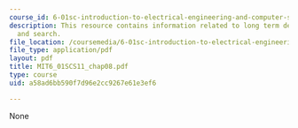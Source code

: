 ```yaml
---
course_id: 6-01sc-introduction-to-electrical-engineering-and-computer-science-i-spring-2011
description: This resource contains information related to long term decision making
  and search.
file_location: /coursemedia/6-01sc-introduction-to-electrical-engineering-and-computer-science-i-spring-2011/a58ad6bb590f7d96e2cc9267e61e3ef6_MIT6_01SCS11_chap08.pdf
file_type: application/pdf
layout: pdf
title: MIT6_01SCS11_chap08.pdf
type: course
uid: a58ad6bb590f7d96e2cc9267e61e3ef6

---
```

None